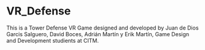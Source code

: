 # VR_Defense
This is a Tower Defense VR Game designed and developed by Juan de Dios Garcis Salguero, David Boces, Adrián Martín y Erik Martín, Game Design and Development studients at CITM.
